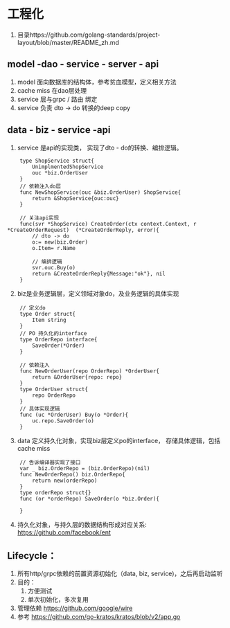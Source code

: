 # 工程化
1. 目录https://github.com/golang-standards/project-layout/blob/master/README_zh.md 

## model -dao - service - server - api
1. model 面向数据库的结构体，参考贫血模型，定义相关方法
2. cache miss 在dao层处理
3. service 层与grpc / 路由 绑定
4. service 负责 dto -> do 转换的deep copy

## data - biz - service -api
1. service 是api的实现类， 实现了dto - do的转换、编排逻辑。
``` golang
    type ShopService struct{
        UnimplmentedShopService
        ouc *biz.OrderUser
    }
    // 依赖注入do层
    func NewShopService(ouc &biz.OrderUser) ShopService{
        return &ShopService{ouc:ouc}
    }

    // 关注api实现
    func(svr *ShopService) CreateOrder(ctx context.Context, r *CreateOrderRequest)  (*CreateOrderReply, error){
        // dto -> do
        o:= new(biz.Order)
        o.Item= r.Name

        // 编排逻辑
        svr.ouc.Buy(o)
        return &CreateOrderReply{Message:"ok"}, nil
    }
```
2. biz是业务逻辑层，定义领域对象do，及业务逻辑的具体实现
``` golang
    // 定义do 
    type Order struct{
        Item string
    }
    // PO 持久化的interface
    type OrderRepo interface{
        SaveOrder(*Order)
    }

    // 依赖注入
    func NewOrderUser(repo OrderRepo) *OrderUser{
        return &OrderUser{repo: repo}
    }
    type OrderUser struct{
        repo OrderRepo
    }
    // 具体实现逻辑
    func (uc *OrderUser) Buy(o *Order){
        uc.repo.SaveOrder(o)
    }
```
3. data 定义持久化对象，实现biz层定义po的interface， 存储具体逻辑，包括cache miss
``` golang
    // 告诉编译器实现了接口
    var _ biz.OrderRepo = (biz.OrderRepo)(nil)
    func NewOrderRepo() biz.OrderRepo{
        return new(orderRepo)
    }
    type orderRepo struct{}
    func (or *orderRepo) SaveOrder(o *biz.Order){

    }
```
4. 持久化对象，与持久层的数据结构形成对应关系: https://github.com/facebook/ent  

## Lifecycle：
1. 所有http/grpc依赖的前置资源初始化（data, biz, service)，之后再启动监听
2. 目的：
   1. 方便测试
   2. 单次初始化，多次复用
3. 管理依赖 https://github.com/google/wire
4. 参考 https://github.com/go-kratos/kratos/blob/v2/app.go 
